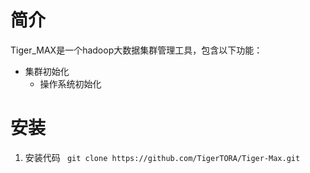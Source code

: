 # 简介
Tiger_MAX是一个hadoop大数据集群管理工具，包含以下功能：
* 集群初始化
    * 操作系统初始化

# 安装
1. 安装代码
` 
git clone https://github.com/TigerTORA/Tiger-Max.git
` 
